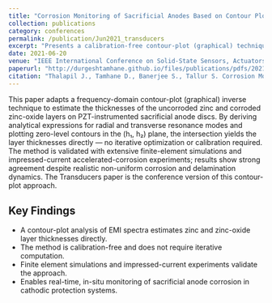 ```yaml
---
title: "Corrosion Monitoring of Sacrificial Anodes Based on Contour Plot Analysis of Electro-Mechanical Impedance Spectra"
collection: publications
category: conferences
permalink: /publication/Jun2021_transducers
excerpt: "Presents a calibration-free contour-plot (graphical) technique to extract zinc and zinc-oxide film thicknesses from resonance frequencies in EMI spectra. Validated with FEA and impressed-current corrosion experiments, the method is computationally light and suitable for in-situ anode health monitoring."
date: 2021-06-20
venue: "IEEE International Conference on Solid-State Sensors, Actuators and Microsystems (Transducers)"
paperurl: "http://durgeshtamhane.github.io/files/publications/pdfs/2021-06-20_Transducers.pdf"
citation: "Thalapil J., Tamhane D., Banerjee S., Tallur S. Corrosion Monitoring of Sacrificial Anodes Based on Contour Plot Analysis of Electro-Mechanical Impedance Spectra. Proc. Transducers 2021."
---
```




This paper adapts a frequency-domain contour-plot (graphical) inverse technique to estimate the thicknesses of the uncorroded zinc and corroded zinc-oxide layers on PZT-instrumented sacrificial anode discs. By deriving analytical expressions for radial and transverse resonance modes and plotting zero-level contours in the (h₁, h₂) plane, the intersection yields the layer thicknesses directly — no iterative optimization or calibration required. The method is validated with extensive finite-element simulations and impressed-current accelerated-corrosion experiments; results show strong agreement despite realistic non-uniform corrosion and delamination dynamics. The Transducers paper is the conference version of this contour-plot approach.

## Key Findings
- A contour-plot analysis of EMI spectra estimates zinc and zinc-oxide layer thicknesses directly.  
- The method is calibration-free and does not require iterative computation.  
- Finite element simulations and impressed-current experiments validate the approach.  
- Enables real-time, in-situ monitoring of sacrificial anode corrosion in cathodic protection systems.  


